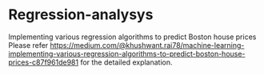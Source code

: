 # Regression-analysys
Implementing various regression algorithms to predict Boston house prices
Please refer https://medium.com/@khushwant.rai78/machine-learning-implementing-various-regression-algorithms-to-predict-boston-house-prices-c87f961de981 for the detailed explanation.
